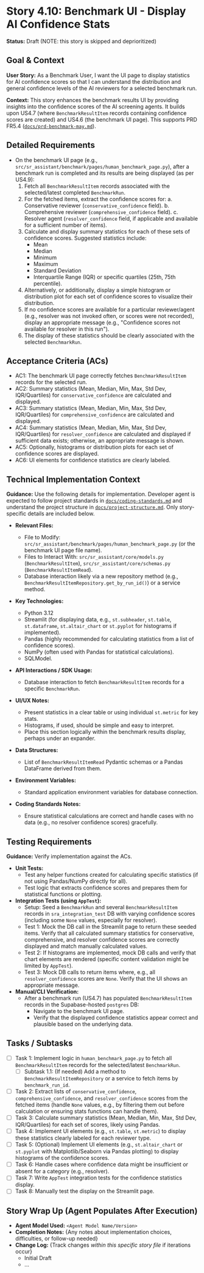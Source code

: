 # Story 4.10: Benchmark UI - Display AI Confidence Stats

**Status:** Draft (NOTE: this story is skipped and deprioritized)

## Goal & Context

**User Story:** As a Benchmark User, I want the UI page to display statistics for AI confidence scores so that I can understand the distribution and general confidence levels of the AI reviewers for a selected benchmark run.

**Context:** This story enhances the benchmark results UI by providing insights into the confidence scores of the AI screening agents. It builds upon US4.7 (where `BenchmarkResultItem` records containing confidence scores are created) and US4.6 (the benchmark UI page). This supports PRD FR5.4 ([`docs/prd-benchmark-may.md`](/docs/prd-benchmark-may.md)).

## Detailed Requirements

- On the benchmark UI page (e.g., `src/sr_assistant/benchmark/pages/human_benchmark_page.py`), after a benchmark run is completed and its results are being displayed (as per US4.9):
    1. Fetch all `BenchmarkResultItem` records associated with the selected/latest completed `BenchmarkRun`.
    2. For the fetched items, extract the confidence scores for:
        a.  Conservative reviewer (`conservative_confidence` field).
        b.  Comprehensive reviewer (`comprehensive_confidence` field).
        c.  Resolver agent (`resolver_confidence` field, if applicable and available for a sufficient number of items).
    3. Calculate and display summary statistics for each of these sets of confidence scores. Suggested statistics include:
        - Mean
        - Median
        - Minimum
        - Maximum
        - Standard Deviation
        - Interquartile Range (IQR) or specific quartiles (25th, 75th percentile).
    4. Alternatively, or additionally, display a simple histogram or distribution plot for each set of confidence scores to visualize their distribution.
    5. If no confidence scores are available for a particular reviewer/agent (e.g., resolver was not invoked often, or scores were not recorded), display an appropriate message (e.g., "Confidence scores not available for resolver in this run").
    6. The display of these statistics should be clearly associated with the selected `BenchmarkRun`.

## Acceptance Criteria (ACs)

- AC1: The benchmark UI page correctly fetches `BenchmarkResultItem` records for the selected run.
- AC2: Summary statistics (Mean, Median, Min, Max, Std Dev, IQR/Quartiles) for `conservative_confidence` are calculated and displayed.
- AC3: Summary statistics (Mean, Median, Min, Max, Std Dev, IQR/Quartiles) for `comprehensive_confidence` are calculated and displayed.
- AC4: Summary statistics (Mean, Median, Min, Max, Std Dev, IQR/Quartiles) for `resolver_confidence` are calculated and displayed if sufficient data exists; otherwise, an appropriate message is shown.
- AC5: Optionally, histograms or distribution plots for each set of confidence scores are displayed.
- AC6: UI elements for confidence statistics are clearly labeled.

## Technical Implementation Context

**Guidance:** Use the following details for implementation. Developer agent is expected to follow project standards in [`docs/coding-standards.md`](/docs/coding-standards.md) and understand the project structure in [`docs/project-structure.md`](/docs/project-structure.md). Only story-specific details are included below.

- **Relevant Files:**
    - File to Modify: `src/sr_assistant/benchmark/pages/human_benchmark_page.py` (or the benchmark UI page file name).
    - Files to Interact With: `src/sr_assistant/core/models.py` (`BenchmarkResultItem`), `src/sr_assistant/core/schemas.py` (`BenchmarkResultItemRead`).
    - Database interaction likely via a new repository method (e.g., `BenchmarkResultItemRepository.get_by_run_id()`) or a service method.

- **Key Technologies:**
    - Python 3.12
    - Streamlit (for displaying data, e.g., `st.subheader`, `st.table`, `st.dataframe`, `st.altair_chart` or `st.pyplot` for histograms if implemented).
    - Pandas (highly recommended for calculating statistics from a list of confidence scores).
    - NumPy (often used with Pandas for statistical calculations).
    - SQLModel.

- **API Interactions / SDK Usage:**
    - Database interaction to fetch `BenchmarkResultItem` records for a specific `BenchmarkRun`.

- **UI/UX Notes:**
    - Present statistics in a clear table or using individual `st.metric` for key stats.
    - Histograms, if used, should be simple and easy to interpret.
    - Place this section logically within the benchmark results display, perhaps under an expander.

- **Data Structures:**
    - List of `BenchmarkResultItemRead` Pydantic schemas or a Pandas DataFrame derived from them.

- **Environment Variables:**
    - Standard application environment variables for database connection.

- **Coding Standards Notes:**
    - Ensure statistical calculations are correct and handle cases with no data (e.g., no resolver confidence scores) gracefully.

## Testing Requirements

**Guidance:** Verify implementation against the ACs.

- **Unit Tests:**
    - Test any helper functions created for calculating specific statistics (if not using Pandas/NumPy directly for all).
    - Test logic that extracts confidence scores and prepares them for statistical functions or plotting.
- **Integration Tests (using `AppTest`):**
    - Setup: Seed a `BenchmarkRun` and several `BenchmarkResultItem` records in `sra_integration_test` DB with varying confidence scores (including some `None` values, especially for resolver).
    - Test 1: Mock the DB call in the Streamlit page to return these seeded items. Verify that all calculated summary statistics for conservative, comprehensive, and resolver confidence scores are correctly displayed and match manually calculated values.
    - Test 2: If histograms are implemented, mock DB calls and verify that chart elements are rendered (specific content validation might be limited by `AppTest`).
    - Test 3: Mock DB calls to return items where, e.g., all `resolver_confidence` scores are `None`. Verify that the UI shows an appropriate message.
- **Manual/CLI Verification:**
    - After a benchmark run (US4.7) has populated `BenchmarkResultItem` records in the Supabase-hosted `postgres` DB:
        - Navigate to the benchmark UI page.
        - Verify that the displayed confidence statistics appear correct and plausible based on the underlying data.

## Tasks / Subtasks

- [ ] Task 1: Implement logic in `human_benchmark_page.py` to fetch all `BenchmarkResultItem` records for the selected/latest `BenchmarkRun`.
    - [ ] Subtask 1.1: (If needed) Add a method to `BenchmarkResultItemRepository` or a service to fetch items by `benchmark_run_id`.
- [ ] Task 2: Extract lists of `conservative_confidence`, `comprehensive_confidence`, and `resolver_confidence` scores from the fetched items (handle `None` values, e.g., by filtering them out before calculation or ensuring stats functions can handle them).
- [ ] Task 3: Calculate summary statistics (Mean, Median, Min, Max, Std Dev, IQR/Quartiles) for each set of scores, likely using Pandas.
- [ ] Task 4: Implement UI elements (e.g., `st.table`, `st.metric`) to display these statistics clearly labeled for each reviewer type.
- [ ] Task 5: (Optional) Implement UI elements (e.g., `st.altair_chart` or `st.pyplot` with Matplotlib/Seaborn via Pandas plotting) to display histograms of the confidence scores.
- [ ] Task 6: Handle cases where confidence data might be insufficient or absent for a category (e.g., resolver).
- [ ] Task 7: Write `AppTest` integration tests for the confidence statistics display.
- [ ] Task 8: Manually test the display on the Streamlit page.

## Story Wrap Up (Agent Populates After Execution)

- **Agent Model Used:** `<Agent Model Name/Version>`
- **Completion Notes:** {Any notes about implementation choices, difficulties, or follow-up needed}
- **Change Log:** {Track changes _within this specific story file_ if iterations occur}
    - Initial Draft
    - ...
